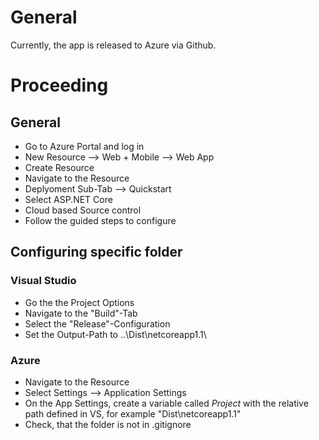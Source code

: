 # General
Currently, the app is released to Azure via Github.

# Proceeding
## General
- Go to Azure Portal and log in
- New Resource --> Web + Mobile --> Web App
- Create Resource
- Navigate to the Resource
- Deplyoment Sub-Tab --> Quickstart
- Select ASP.NET Core
- Cloud based Source control
- Follow the guided steps to configure

## Configuring specific folder
### Visual Studio
- Go the the Project Options
- Navigate to the "Build"-Tab
- Select the "Release"-Configuration
- Set the Output-Path to ..\Dist\netcoreapp1.1\

### Azure
- Navigate to the Resource
- Select Settings --> Application Settings
- On the App Settings, create a variable called *Project* with the relative path defined in VS, for example "Dist\netcoreapp1.1"
- Check, that the folder is not in .gitignore
